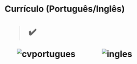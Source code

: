 <h1> Currículo (Português/Inglês) <h1> 

  > ✔️

&nbsp;&nbsp;&nbsp;&nbsp;&nbsp;&nbsp;![cvportugues](https://user-images.githubusercontent.com/79876042/154996332-61d9c3d5-9daa-427e-b7ec-6986edc18812.png)
&nbsp;&nbsp;&nbsp;&nbsp;&nbsp;&nbsp;&nbsp;&nbsp;&nbsp;&nbsp;&nbsp;&nbsp;![ingles](https://user-images.githubusercontent.com/79876042/154276351-0dc37dcd-3d3f-44c8-8447-6b0206ac6e48.png)

